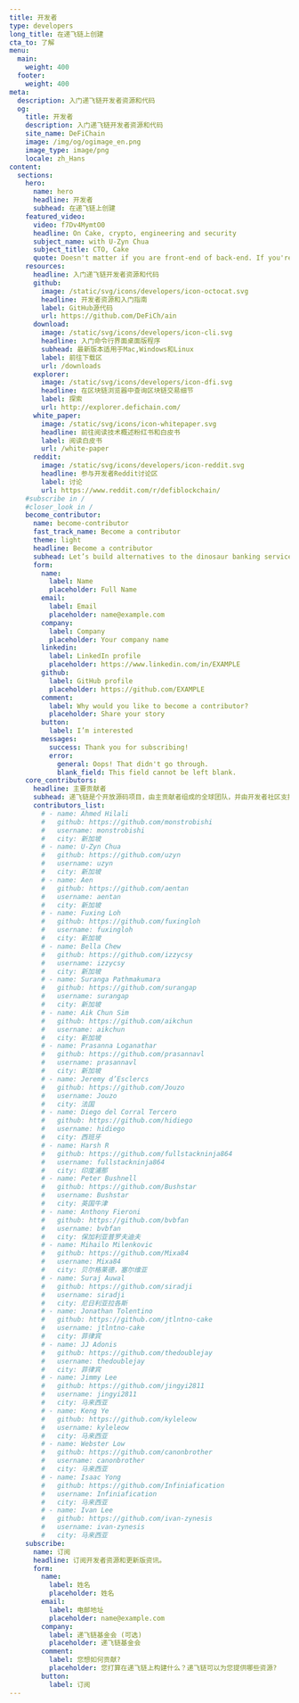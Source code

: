 ```yaml
---
title: 开发者
type: developers
long_title: 在递飞链上创建
cta_to: 了解
menu:
  main:
    weight: 400
  footer:
    weight: 400
meta:
  description: 入门递飞链开发者资源和代码
  og:
    title: 开发者
    description: 入门递飞链开发者资源和代码
    site_name: DeFiChain
    image: /img/og/ogimage_en.png
    image_type: image/png
    locale: zh_Hans
content:
  sections:
    hero:
      name: hero
      headline: 开发者
      subhead: 在递飞链上创建
    featured_video:
      video: f7Dv4MymtO0
      headline: On Cake, crypto, engineering and security
      subject_name: with U-Zyn Chua
      subject_title: CTO, Cake
      quote: Doesn't matter if you are front-end of back-end. If you're a JavaScript developer, and a good one, drop me a note, and we can talk.
    resources:
      headline: 入门递飞链开发者资源和代码
      github:
        image: /static/svg/icons/developers/icon-octocat.svg
        headline: 开发者资源和入门指南
        label: GitHub源代码
        url: https://github.com/DeFiCh/ain
      download:
        image: /static/svg/icons/developers/icon-cli.svg
        headline: 入门命令行界面桌面版程序
        subhead: 最新版本适用于Mac,Windows和Linux
        label: 前往下载区
        url: /downloads
      explorer:
        image: /static/svg/icons/developers/icon-dfi.svg
        headline: 在区块链浏览器中查询区块链交易细节
        label: 探索
        url: http://explorer.defichain.com/
      white_paper:
        image: /static/svg/icons/icon-whitepaper.svg
        headline: 前往阅读技术概述粉红书和白皮书
        label: 阅读白皮书
        url: /white-paper
      reddit:
        image: /static/svg/icons/developers/icon-reddit.svg
        headline: 参与开发者Reddit讨论区
        label: 讨论
        url: https://www.reddit.com/r/defiblockchain/
    #subscribe in /
    #closer_look in /
    become_contributor:
      name: become-contributor
      fast_track_name: Become a contributor
      theme: light
      headline: Become a contributor
      subhead: Let’s build alternatives to the dinosaur banking services together!
      form:
        name:
          label: Name
          placeholder: Full Name
        email:
          label: Email
          placeholder: name@example.com
        company:
          label: Company
          placeholder: Your company name
        linkedin:
          label: LinkedIn profile
          placeholder: https://www.linkedin.com/in/EXAMPLE
        github:
          label: GitHub profile
          placeholder: https://github.com/EXAMPLE
        comment:
          label: Why would you like to become a contributor?
          placeholder: Share your story
        button:
          label: I’m interested
        messages:
          success: Thank you for subscribing!
          error: 
            general: Oops! That didn't go through.
            blank_field: This field cannot be left blank.
    core_contributors:
      headline: 主要贡献者
      subhead: 递飞链是个开放源码项目，由主贡献者组成的全球团队，并由开发者社区支持此项目。[GitHub](https://github.com/DeFiCh)源代码网列出主要贡献者和项目中细节
      contributors_list:
        # - name: Ahmed Hilali
        #   github: https://github.com/monstrobishi
        #   username: monstrobishi
        #   city: 新加坡
        # - name: U-Zyn Chua
        #   github: https://github.com/uzyn
        #   username: uzyn
        #   city: 新加坡
        # - name: Aen
        #   github: https://github.com/aentan
        #   username: aentan
        #   city: 新加坡
        # - name: Fuxing Loh
        #   github: https://github.com/fuxingloh
        #   username: fuxingloh
        #   city: 新加坡
        # - name: Bella Chew
        #   github: https://github.com/izzycsy
        #   username: izzycsy
        #   city: 新加坡
        # - name: Suranga Pathmakumara
        #   github: https://github.com/surangap
        #   username: surangap
        #   city: 新加坡
        # - name: Aik Chun Sim
        #   github: https://github.com/aikchun
        #   username: aikchun
        #   city: 新加坡
        # - name: Prasanna Loganathar
        #   github: https://github.com/prasannavl
        #   username: prasannavl
        #   city: 新加坡
        # - name: Jeremy d’Esclercs
        #   github: https://github.com/Jouzo
        #   username: Jouzo
        #   city: 法国
        # - name: Diego del Corral Tercero
        #   github: https://github.com/hidiego
        #   username: hidiego
        #   city: 西班牙
        # - name: Harsh R
        #   github: https://github.com/fullstackninja864
        #   username: fullstackninja864
        #   city: 印度浦那
        # - name: Peter Bushnell
        #   github: https://github.com/Bushstar
        #   username: Bushstar
        #   city: 英国牛津
        # - name: Anthony Fieroni
        #   github: https://github.com/bvbfan
        #   username: bvbfan
        #   city: 保加利亚普罗夫迪夫
        # - name: Mihailo Milenkovic
        #   github: https://github.com/Mixa84
        #   username: Mixa84
        #   city: 贝尔格莱德，塞尔维亚
        # - name: Suraj Auwal
        #   github: https://github.com/siradji
        #   username: siradji
        #   city: 尼日利亚拉各斯
        # - name: Jonathan Tolentino
        #   github: https://github.com/jtlntno-cake
        #   username: jtlntno-cake
        #   city: 菲律宾
        # - name: JJ Adonis
        #   github: https://github.com/thedoublejay
        #   username: thedoublejay
        #   city: 菲律宾
        # - name: Jimmy Lee
        #   github: https://github.com/jingyi2811
        #   username: jingyi2811
        #   city: 马来西亚
        # - name: Keng Ye
        #   github: https://github.com/kyleleow
        #   username: kyleleow
        #   city: 马来西亚
        # - name: Webster Low
        #   github: https://github.com/canonbrother
        #   username: canonbrother
        #   city: 马来西亚
        # - name: Isaac Yong
        #   github: https://github.com/Infiniafication
        #   username: Infiniafication
        #   city: 马来西亚
        # - name: Ivan Lee
        #   github: https://github.com/ivan-zynesis
        #   username: ivan-zynesis
        #   city: 马来西亚
    subscribe:
      name: 订阅
      headline: 订阅开发者资源和更新版资讯。
      form:
        name:
          label: 姓名
          placeholder: 姓名
        email:
          label: 电邮地址
          placeholder: name@example.com
        company:
          label: 递飞链基金会 (可选)
          placeholder: 递飞链基金会
        comment:
          label: 您想如何贡献?
          placeholder: 您打算在递飞链上构建什么？递飞链可以为您提供哪些资源?
        button:
          label: 订阅
---
```

